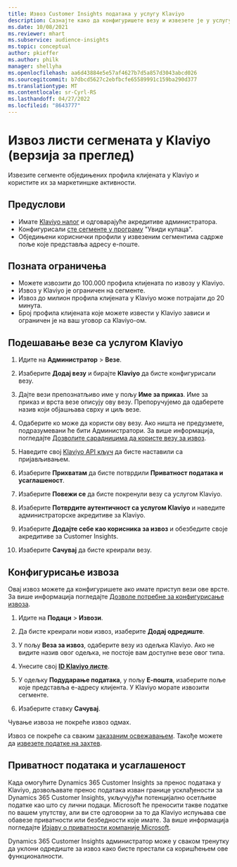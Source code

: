 ```yaml
---
title: Извоз Customer Insights података у услугу Klaviyo
description: Сазнајте како да конфигуришете везу и извезете је у услугу Klaviyo.
ms.date: 10/08/2021
ms.reviewer: mhart
ms.subservice: audience-insights
ms.topic: conceptual
author: pkieffer
ms.author: philk
manager: shellyha
ms.openlocfilehash: aa6d43884e5e57af4627b7d5a857d3043abcd026
ms.sourcegitcommit: b7dbcd5627c2ebfbcfe65589991c159ba290d377
ms.translationtype: MT
ms.contentlocale: sr-Cyrl-RS
ms.lasthandoff: 04/27/2022
ms.locfileid: "8643777"
---
```

# <a name="export-segment-lists-to-klaviyo-preview"></a>Извоз листи сегмената у Klaviyo (верзија за преглед)

Извезите сегменте обједињених профила клијената у Klaviyo и користите их за маркетиншке активности.

## <a name="prerequisites"></a>Предуслови

-   Имате [Klaviyo налог](https://www.klaviyo.com/) и одговарајуће акредитиве администратора.
-   Конфигурисали [сте сегменте у програму](segments.md) "Увиди купаца".
-   Обједињени кориснички профили у извезеним сегментима садрже поље које представља адресу е-поште.

## <a name="known-limitations"></a>Позната ограничења

- Можете извозити до 100.000 профила клијената по извозу у Klaviyo.
- Извоз у Klaviyo је ограничен на сегменте.
- Извоз до милион профила клијената у Klaviyo може потрајати до 20 минута. 
- Број профила клијената које можете извести у Klaviyo зависи и ограничен је на ваш уговор са Klaviyo-ом.

## <a name="set-up-connection-to-klaviyo"></a>Подешавање везе са услугом Klaviyo

1. Идите на **Администратор** > **Везе**.

1. Изаберите **Додај везу** и бирајте **Klaviyo** да бисте конфигурисали везу.

1. Дајте вези препознатљиво име у пољу **Име за приказ**. Име за приказ и врста везе описују ову везу. Препоручујемо да одаберете назив који објашњава сврху и циљ везе.

1. Одаберите ко може да користи ову везу. Ако ништа не предузмете, подразумевани ће бити Администратори. За више информација, погледајте [Дозволите сарадницима да користе везу за извоз](connections.md#allow-contributors-to-use-a-connection-for-exports).

1. Наведите свој [Klaviyo API кључ](https://help.klaviyo.com/hc/articles/115005062267-How-to-Manage-Your-Account-s-API-Keys) да бисте наставили са пријављивањем. 

1. Изаберите **Прихватам** да бисте потврдили **Приватност података и усаглашеност**.

1. Изаберите **Повежи се** да бисте покренули везу са услугом Klaviyo.

1. Изаберите **Потврдите аутентичност са услугом Klaviyo** и наведите администраторске акредитиве за Klaviyo.

1. Изаберите **Додајте себе као корисника за извоз** и обезбедите своје акредитиве за Customer Insights.

1. Изаберите **Сачувај** да бисте креирали везу.

## <a name="configure-an-export"></a>Конфигурисање извоза

Овај извоз можете да конфигуришете ако имате приступ вези ове врсте. За више информација погледајте [Дозволе потребне за конфигурисање извоза](export-destinations.md#set-up-a-new-export).

1. Идите на **Подаци** > **Извози**.

1. Да бисте креирали нови извоз, изаберите **Додај одредиште**.

1. У пољу **Веза за извоз**, одаберите везу из одељка Klaviyo. Ако не видите назив овог одељка, не постоје вам доступне везе овог типа.

1. Унесите свој [**ID Klaviyo листе**](https://help.klaviyo.com/hc/articles/115005078647-How-to-Find-a-List-ID).     

3. У одељку **Подударање података**, у пољу **Е-пошта**, изаберите поље које представља е-адресу клијента. У Klaviyo морате извозити сегменте.

1. Изаберите ставку **Сачувај**.

Чување извоза не покреће извоз одмах.

Извоз се покреће са сваким [заказаним освежавањем](system.md#schedule-tab). Такође можете да [извезете податке на захтев](export-destinations.md#run-exports-on-demand). 


## <a name="data-privacy-and-compliance"></a>Приватност података и усаглашеност

Када омогућите Dynamics 365 Customer Insights за пренос података у Klaviyo, дозвољавате пренос података изван границе усклађености за Dynamics 365 Customer Insights, укључујући потенцијално осетљиве податке као што су лични подаци. Microsoft ће преносити такве податке по вашем упутству, али ви сте одговорни за то да Klaviyo испуњава све обавезе приватности или безбедности које имате. За више информација погледајте [Изјаву о приватности компаније Microsoft](https://go.microsoft.com/fwlink/?linkid=396732).

Dynamics 365 Customer Insights администратор може у сваком тренутку да уклони одредиште за извоз како бисте престали са коришћењем ове функционалности.
